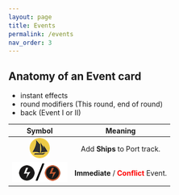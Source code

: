 ```yaml
---
layout: page
title: Events
permalink: /events
nav_order: 3
---
```


## Anatomy of an Event card

- instant effects
- round modifiers (This round, end of round)
- back (Event I or II)

| Symbol | Meaning |
| :---: | :---: |
| ![Ship](/img/icons/add_ship.png) | Add **Ships** to Port track. |
| ![Immediate/Conflict Events](/img/icons/immediate_conflict_events.png) | **Immediate** / <span style="color:red"><strong>Conflict</strong></span> Event. |